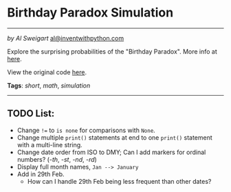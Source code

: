 # Birthday Paradox Simulation
___
_by Al Sweigart_ [al@inventwithpython.com](mailto:al@inventwithpython.com)

Explore the surprising probabilities of the "Birthday Paradox".
More info at [here](https://en.wikipedia.org/wiki/Birthday_problem).

View the original code [here](https://nostarch.com/big-book-small-python-projects).

**Tags**: _short_, _math_, _simulation_
___

## TODO List:
* Change `!=` to `is none` for comparisons with `None`.
* Change multiple `print()` statements at end to one `print()` statement with a multi-line string.
* Change date order from ISO to DMY; Can I add markers for ordinal numbers? (-_th_, -_st_, -_nd_, -_rd_)
* Display full month names, `Jan --> January`
* Add in 29th Feb.
  * How can I handle 29th Feb being less frequent than other dates?
